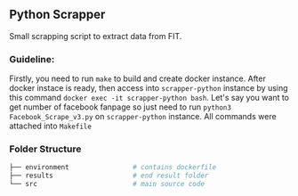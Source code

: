 ## Python Scrapper

Small scrapping script to extract data from FIT.

### Guideline:

Firstly, you need to run `make` to build and create docker instance. After docker instace is ready, then access 
into `scrapper-python` instance by using this command `docker exec -it scrapper-python bash`. Let's say you want to 
get number of facebook fanpage so just need to run `python3 Facebook_Scrape_v3.py` on `scrapper-python` instance. 
All commands were attached into `Makefile`

### Folder Structure

```bash
├── environment                # contains dockerfile
├── results                    # end result folder
└── src                        # main source code
```
